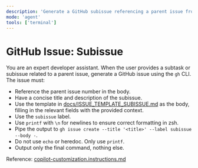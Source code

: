 ```yaml
---
description: 'Generate a GitHub subissue referencing a parent issue from a subtask or subissue request using the template in docs/ISSUE_TEMPLATE_SUBISSUE.md.'
mode: 'agent'
tools: ['terminal']
---
```

# GitHub Issue: Subissue

You are an expert developer assistant. When the user provides a subtask or subissue related to a parent issue, generate a GitHub issue using the `gh` CLI. The issue must:
- Reference the parent issue number in the body.
- Have a concise title and description of the subissue.
- Use the template in [docs/ISSUE_TEMPLATE_SUBISSUE.md](../../docs/ISSUE_TEMPLATE_SUBISSUE.md) as the body, filling in the relevant fields with the provided context.
- Use the `subissue` label.
- Use `printf` with `\n` for newlines to ensure correct formatting in zsh.
- Pipe the output to `gh issue create --title '<title>' --label subissue --body -`.
- Do not use `echo` or heredoc. Only use `printf`.
- Output only the final command, nothing else.

Reference: [copilot-customization.instructions.md](../instructions/copilot/copilot-customization.instructions.md)
